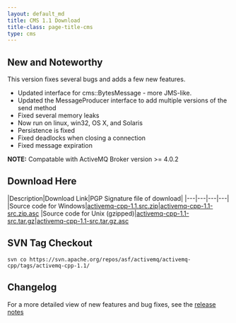 ```yaml
---
layout: default_md
title: CMS 1.1 Download
title-class: page-title-cms
type: cms
---
```


New and Noteworthy
------------------

This version fixes several bugs and adds a few new features.

*   Updated interface for cms::BytesMessage - more JMS-like.
*   Updated the MessageProducer interface to add multiple versions of the send method
*   Fixed several memory leaks
*   Now run on linux, win32, OS X, and Solaris
*   Persistence is fixed
*   Fixed deadlocks when closing a connection
*   Fixed message expiration

**NOTE:** Compatable with ActiveMQ Broker version >= 4.0.2

Download Here
-------------

|Description|Download Link|PGP Signature file of download|
|---|---|---|---|
|Source code for Windows|[activemq-cpp-1.1.src.zip](http://archive.apache.org/dist/activemq/activemq-cpp/source/activemq-cpp-1.1-src.zip)|[activemq-cpp-1.1-src.zip.asc](http://archive.apache.org/dist/activemq/activemq-cpp/source/activemq-cpp-1.1-src.zip.asc)
|Source code for Unix (gzipped)|[activemq-cpp-1.1-src.tar.gz](http://archive.apache.org/dist/activemq/activemq-cpp/source/activemq-cpp-1.1-src.tar.gz)|[activemq-cpp-1.1-src.tar.gz.asc](http://archive.apache.org/dist/activemq/activemq-cpp/source/activemq-cpp-1.1-src.tar.gz.asc)


SVN Tag Checkout
----------------
```
svn co https://svn.apache.org/repos/asf/activemq/activemq-cpp/tags/activemq-cpp-1.1/
```

Changelog
---------

For a more detailed view of new features and bug fixes, see the [release notes](https://issues.apache.org/jira/secure/ReleaseNote.jspa?projectId=12311207&version=12315642)

 

